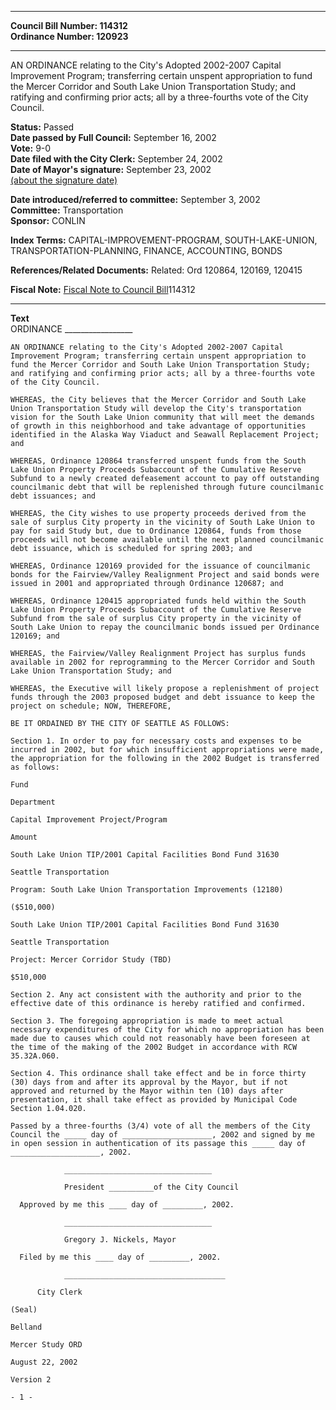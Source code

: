 * * * * *  
  
**Council Bill Number: [](#h0)[](#h2)114312**   
**Ordinance Number: 120923**  
  
* * * * *  
  
AN ORDINANCE relating to the City's Adopted 2002-2007 Capital Improvement Program; transferring certain unspent appropriation to fund the Mercer Corridor and South Lake Union Transportation Study; and ratifying and confirming prior acts; all by a three-fourths vote of the City Council.  
  
**Status:** Passed   
**Date passed by Full Council:** September 16, 2002   
**Vote:** 9-0   
**Date filed with the City Clerk:** September 24, 2002   
**Date of Mayor's signature:** September 23, 2002   
[(about the signature date)](/~public/approvaldate.htm)   
  
  
**Date introduced/referred to committee:** September 3, 2002   
**Committee:** Transportation   
**Sponsor:** CONLIN   
  
**Index Terms:** CAPITAL-IMPROVEMENT-PROGRAM, SOUTH-LAKE-UNION, TRANSPORTATION-PLANNING, FINANCE, ACCOUNTING, BONDS  
  
**References/Related Documents:** Related: Ord 120864, 120169, 120415  
  
**Fiscal Note:** [Fiscal Note to Council Bill](http://clerk.seattle.gov/~public/fnote/114312.htm)[](#h1)[](#h3)114312  
  
* * * * *  
  
**Text**  
    ORDINANCE _________________  
  
    AN ORDINANCE relating to the City's Adopted 2002-2007 Capital  
    Improvement Program; transferring certain unspent appropriation to  
    fund the Mercer Corridor and South Lake Union Transportation Study;  
    and ratifying and confirming prior acts; all by a three-fourths vote  
    of the City Council.  
  
    WHEREAS, the City believes that the Mercer Corridor and South Lake  
    Union Transportation Study will develop the City's transportation  
    vision for the South Lake Union community that will meet the demands  
    of growth in this neighborhood and take advantage of opportunities  
    identified in the Alaska Way Viaduct and Seawall Replacement Project;  
    and  
  
    WHEREAS, Ordinance 120864 transferred unspent funds from the South  
    Lake Union Property Proceeds Subaccount of the Cumulative Reserve  
    Subfund to a newly created defeasement account to pay off outstanding  
    councilmanic debt that will be replenished through future councilmanic  
    debt issuances; and  
  
    WHEREAS, the City wishes to use property proceeds derived from the  
    sale of surplus City property in the vicinity of South Lake Union to  
    pay for said Study but, due to Ordinance 120864, funds from those  
    proceeds will not become available until the next planned councilmanic  
    debt issuance, which is scheduled for spring 2003; and  
  
    WHEREAS, Ordinance 120169 provided for the issuance of councilmanic  
    bonds for the Fairview/Valley Realignment Project and said bonds were  
    issued in 2001 and appropriated through Ordinance 120687; and  
  
    WHEREAS, Ordinance 120415 appropriated funds held within the South  
    Lake Union Property Proceeds Subaccount of the Cumulative Reserve  
    Subfund from the sale of surplus City property in the vicinity of  
    South Lake Union to repay the councilmanic bonds issued per Ordinance  
    120169; and  
  
    WHEREAS, the Fairview/Valley Realignment Project has surplus funds  
    available in 2002 for reprogramming to the Mercer Corridor and South  
    Lake Union Transportation Study; and  
  
    WHEREAS, the Executive will likely propose a replenishment of project  
    funds through the 2003 proposed budget and debt issuance to keep the  
    project on schedule; NOW, THEREFORE,  
  
    BE IT ORDAINED BY THE CITY OF SEATTLE AS FOLLOWS:  
  
    Section 1. In order to pay for necessary costs and expenses to be  
    incurred in 2002, but for which insufficient appropriations were made,  
    the appropriation for the following in the 2002 Budget is transferred  
    as follows:  
  
    Fund  
  
    Department  
  
    Capital Improvement Project/Program  
  
    Amount  
  
    South Lake Union TIP/2001 Capital Facilities Bond Fund 31630  
  
    Seattle Transportation  
  
    Program: South Lake Union Transportation Improvements (12180)  
  
    ($510,000)  
  
    South Lake Union TIP/2001 Capital Facilities Bond Fund 31630  
  
    Seattle Transportation  
  
    Project: Mercer Corridor Study (TBD)  
  
    $510,000  
  
    Section 2. Any act consistent with the authority and prior to the  
    effective date of this ordinance is hereby ratified and confirmed.  
  
    Section 3. The foregoing appropriation is made to meet actual  
    necessary expenditures of the City for which no appropriation has been  
    made due to causes which could not reasonably have been foreseen at  
    the time of the making of the 2002 Budget in accordance with RCW  
    35.32A.060.  
  
    Section 4. This ordinance shall take effect and be in force thirty  
    (30) days from and after its approval by the Mayor, but if not  
    approved and returned by the Mayor within ten (10) days after  
    presentation, it shall take effect as provided by Municipal Code  
    Section 1.04.020.  
  
    Passed by a three-fourths (3/4) vote of all the members of the City  
    Council the _____ day of ____________________, 2002 and signed by me  
    in open session in authentication of its passage this _____ day of  
    ____________________, 2002.  
  
                _________________________________  
  
                President __________of the City Council  
  
      Approved by me this ____ day of _________, 2002.  
  
                _________________________________  
  
                Gregory J. Nickels, Mayor  
  
      Filed by me this ____ day of _________, 2002.  
  
                ____________________________________  
  
          City Clerk  
  
    (Seal)  
  
    Belland  
  
    Mercer Study ORD  
  
    August 22, 2002  
  
    Version 2  
  
    - 1 -  
